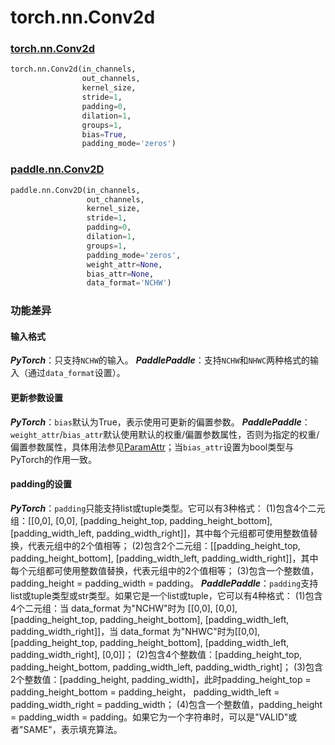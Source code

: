 # torch.nn.Conv2d
### [torch.nn.Conv2d](https://pytorch.org/docs/stable/generated/torch.nn.Conv2d.html?highlight=conv2d#torch.nn.Conv2d)

```python
torch.nn.Conv2d(in_channels,
                out_channels,
                kernel_size,
                stride=1,
                padding=0,
                dilation=1,
                groups=1,
                bias=True,
                padding_mode='zeros')
```

### [paddle.nn.Conv2D](https://www.paddlepaddle.org.cn/documentation/docs/zh/api/paddle/nn/Conv2D_cn.html#conv2d)

```python
paddle.nn.Conv2D(in_channels,
                 out_channels,
                 kernel_size,
                 stride=1,
                 padding=0,
                 dilation=1,
                 groups=1,
                 padding_mode='zeros',
                 weight_attr=None,
                 bias_attr=None,
                 data_format='NCHW')
```

### 功能差异

#### 输入格式
***PyTorch***：只支持`NCHW`的输入。
***PaddlePaddle***：支持`NCHW`和`NHWC`两种格式的输入（通过`data_format`设置）。

#### 更新参数设置
***PyTorch***：`bias`默认为True，表示使用可更新的偏置参数。
***PaddlePaddle***：`weight_attr`/`bias_attr`默认使用默认的权重/偏置参数属性，否则为指定的权重/偏置参数属性，具体用法参见[ParamAttr](https://www.paddlepaddle.org.cn/documentation/docs/zh/api/paddle/ParamAttr_cn.html#paramattr)；当`bias_attr`设置为bool类型与PyTorch的作用一致。

#### padding的设置
***PyTorch***：`padding`只能支持list或tuple类型。它可以有3种格式：
(1)包含4个二元组：\[\[0,0\], \[0,0\], \[padding_height_top, padding_height_bottom\], \[padding_width_left, padding_width_right\]\]，其中每个元组都可使用整数值替换，代表元组中的2个值相等；
(2)包含2个二元组：\[\[padding_height_top, padding_height_bottom\], \[padding_width_left, padding_width_right\]\]，其中每个元组都可使用整数值替换，代表元组中的2个值相等；
(3)包含一个整数值，padding_height = padding_width = padding。
***PaddlePaddle***：`padding`支持list或tuple类型或str类型。如果它是一个list或tuple，它可以有4种格式：
(1)包含4个二元组：当 data_format 为"NCHW"时为 \[\[0,0\], \[0,0\], \[padding_height_top, padding_height_bottom\], \[padding_width_left, padding_width_right\]\]，当 data_format 为"NHWC"时为\[\[0,0\], \[padding_height_top, padding_height_bottom\], \[padding_width_left, padding_width_right\], \[0,0\]\]；
(2)包含4个整数值：\[padding_height_top, padding_height_bottom, padding_width_left, padding_width_right\]；
(3)包含2个整数值：\[padding_height, padding_width\]，此时padding_height_top = padding_height_bottom = padding_height， padding_width_left = padding_width_right = padding_width；
(4)包含一个整数值，padding_height = padding_width = padding。如果它为一个字符串时，可以是"VALID"或者"SAME"，表示填充算法。
